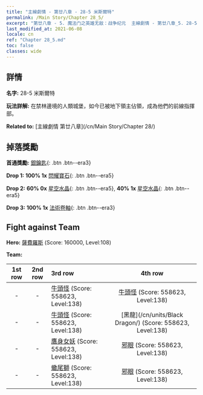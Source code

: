 ```yaml
---
title: "主線劇情 - 第廿八章 - 28-5 米斯爾特"
permalink: /Main Story/Chapter 28_5/
excerpt: "第廿八章 - 5. 魔法门之英雄无敌：战争纪元  主線劇情 - 第廿八章_5. 28-5 米斯爾特"
last_modified_at: 2021-06-08
locale: cn
ref: "Chapter 28_5.md"
toc: false
classes: wide
---
```


## 詳情

 **名字:** 28-5 米斯爾特

 **玩法詳解:** 在禁林邊境的人類城堡，如今已被地下領主佔領，成為他們的前線指揮部。

 **Related to:** [主線劇情 第廿八章](/cn/Main Story/Chapter 28/)

## 掉落獎勵

 **首通獎勵:** [銀鑰匙](/cn/Items/con_693/){: .btn .btn--era3}

 **Drop 1:** **100% 1x** [閃耀寶石](/cn/Items/mat_100/){: .btn .btn--era5}

 **Drop 2:** **60% 0x** [星空水晶](/cn/Items/mat_94/){: .btn .btn--era5}, **40% 1x** [星空水晶](/cn/Items/mat_94/){: .btn .btn--era5}

 **Drop 3:** **100% 1x** [法術卷軸](/cn/Items/con_694/){: .btn .btn--era3}


## Fight against Team
 **Hero:** [薩費羅斯](/cn/heroes/Sephinroth/) (Score: 160000, Level:108)

 **Team:**


  | 1st row | 2nd row | 3rd row | 4th row |
  |:----:|:----:|:----|:----:|
  | - | - | [牛頭怪](/cn/units/Minotaur/) (Score: 558623, Level:138)  | [牛頭怪](/cn/units/Minotaur/) (Score: 558623, Level:138)  |
  | - | - | [牛頭怪](/cn/units/Minotaur/) (Score: 558623, Level:138)  | [黑龍](/cn/units/Black Dragon/) (Score: 558623, Level:138)  |
  | - | - | [鷹身女妖](/cn/units/Harpy/) (Score: 558623, Level:138)  | [邪眼](/cn/units/Beholder/) (Score: 558623, Level:138)  |
  | - | - | [蠍尾獅](/cn/units/Manticore/) (Score: 558623, Level:138)  | [邪眼](/cn/units/Beholder/) (Score: 558623, Level:138)  |


